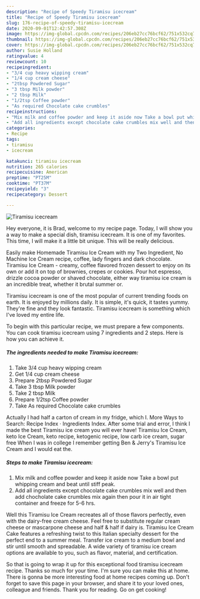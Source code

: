 ```yaml
---
description: "Recipe of Speedy Tiramisu icecream"
title: "Recipe of Speedy Tiramisu icecream"
slug: 176-recipe-of-speedy-tiramisu-icecream
date: 2020-09-01T12:42:57.308Z
image: https://img-global.cpcdn.com/recipes/206eb27cc76bcf62/751x532cq70/tiramisu-icecream-recipe-main-photo.jpg
thumbnail: https://img-global.cpcdn.com/recipes/206eb27cc76bcf62/751x532cq70/tiramisu-icecream-recipe-main-photo.jpg
cover: https://img-global.cpcdn.com/recipes/206eb27cc76bcf62/751x532cq70/tiramisu-icecream-recipe-main-photo.jpg
author: Susie Holland
ratingvalue: 4
reviewcount: 10
recipeingredient:
- "3/4 cup heavy wipping cream"
- "1/4 cup cream cheese"
- "2tbsp Powdered Sugar"
- "3 tbsp Milk powder"
- "2 tbsp Milk"
- "1/2tsp Coffee powder"
- "As required Chocolate cake crumbles"
recipeinstructions:
- "Mix milk and coffee powder and keep it aside now Take a bowl put whipping cream and beat until stiff peak."
- "Add all ingredients except chocolate cake crumbles mix well and then add chocholate cake crumbles mix again then pour it in air tight container and freeze for 5-6 hrs."
categories:
- Recipe
tags:
- tiramisu
- icecream

katakunci: tiramisu icecream 
nutrition: 265 calories
recipecuisine: American
preptime: "PT25M"
cooktime: "PT37M"
recipeyield: "3"
recipecategory: Dessert

---
```



![Tiramisu icecream](https://img-global.cpcdn.com/recipes/206eb27cc76bcf62/751x532cq70/tiramisu-icecream-recipe-main-photo.jpg)

Hey everyone, it is Brad, welcome to my recipe page. Today, I will show you a way to make a special dish, tiramisu icecream. It is one of my favorites. This time, I will make it a little bit unique. This will be really delicious.

Easily make Homemade Tiramisu Ice Cream with my Two Ingredient, No Machine Ice Cream recipe, coffee, lady fingers and dark chocolate. Tiramisu Ice Cream - creamy, coffee flavored frozen dessert to enjoy on its own or add it on top of brownies, crepes or cookies. Pour hot espresso, drizzle cocoa powder or shaved chocolate, either way tiramisu ice cream is an incredible treat, whether it brutal summer or.

Tiramisu icecream is one of the most popular of current trending foods on earth. It is enjoyed by millions daily. It is simple, it's quick, it tastes yummy. They're fine and they look fantastic. Tiramisu icecream is something which I've loved my entire life.


To begin with this particular recipe, we must prepare a few components. You can cook tiramisu icecream using 7 ingredients and 2 steps. Here is how you can achieve it.

<!--inarticleads1-->

##### The ingredients needed to make Tiramisu icecream:

1. Take 3/4 cup heavy wipping cream
1. Get 1/4 cup cream cheese
1. Prepare 2tbsp Powdered Sugar
1. Take 3 tbsp Milk powder
1. Take 2 tbsp Milk
1. Prepare 1/2tsp Coffee powder
1. Take As required Chocolate cake crumbles


Actually I had half a carton of cream in my fridge, which I. More Ways to Search: Recipe Index · Ingredients Index. After some trial and error, I think I made the best Tiramisu ice cream you will ever have! Tiramisu Ice Cream, keto Ice Cream, keto recipe, ketogenic recipe, low carb ice cream, sugar free When I was in college I remember getting Ben &amp; Jerry&#39;s Tiramisu Ice Cream and I would eat the. 

<!--inarticleads2-->

##### Steps to make Tiramisu icecream:

1. Mix milk and coffee powder and keep it aside now Take a bowl put whipping cream and beat until stiff peak.
1. Add all ingredients except chocolate cake crumbles mix well and then add chocholate cake crumbles mix again then pour it in air tight container and freeze for 5-6 hrs.


Well this Tiramisu Ice Cream recreates all of those flavors perfectly, even with the dairy-free cream cheese. Feel free to substitute regular cream cheese or mascarpone cheese and half &amp; half if dairy is. Tiramisu Ice Cream Cake features a refreshing twist to this Italian specialty dessert for the perfect end to a summer meal. Transfer ice cream to a medium bowl and stir until smooth and spreadable. A wide variety of tiramisu ice cream options are available to you, such as flavor, material, and certification. 

So that is going to wrap it up for this exceptional food tiramisu icecream recipe. Thanks so much for your time. I'm sure you can make this at home. There is gonna be more interesting food at home recipes coming up. Don't forget to save this page in your browser, and share it to your loved ones, colleague and friends. Thank you for reading. Go on get cooking!
